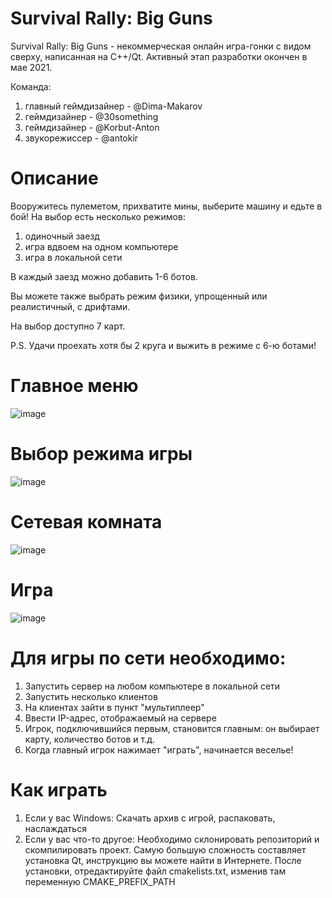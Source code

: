 # Survival Rally: Big Guns
Survival Rally: Big Guns - некоммерческая онлайн игра-гонки с видом сверху, написанная на С++/Qt. 
Активный этап разработки окончен в мае 2021.

Команда:
1) главный геймдизайнер - @Dima-Makarov
2) геймдизайнер - @30something
3) геймдизайнер - @Korbut-Anton
4) звукорежиссер - @antokir
# Описание
Вооружитесь пулеметом, прихватите мины, выберите машину и едьте в бой!
На выбор есть несколько режимов:
1) одиночный заезд
2) игра вдвоем на одном компьютере
3) игра в локальной сети

В каждый заезд можно добавить 1-6 ботов.

Вы можете также выбрать режим физики, упрощенный или реалистичный, с дрифтами.

На выбор доступно 7 карт.

P.S. Удачи проехать хотя бы 2 круга и выжить в режиме с 6-ю ботами!
# Главное меню
![image](https://user-images.githubusercontent.com/79033065/119272107-1651fa00-bc0d-11eb-9492-329b76e8f4b0.png)
# Выбор режима игры
![image](https://user-images.githubusercontent.com/79033065/119272119-2b2e8d80-bc0d-11eb-8ddf-bd259dc0d66e.png)
# Сетевая комната
![image](https://user-images.githubusercontent.com/79033065/119272179-7052bf80-bc0d-11eb-81c7-b8c9074a2520.png)
# Игра
![image](https://user-images.githubusercontent.com/79033065/119272478-c4aa6f00-bc0e-11eb-9376-d1505845d3e5.png)

# Для игры по сети необходимо:
1) Запустить сервер на любом компьютере в локальной сети 
2) Запустить несколько клиентов
3) На клиентах зайти в пункт "мультиплеер"
4) Ввести IP-адрес, отображаемый на сервере
5) Игрок, подключившийся первым, становится главным: он выбирает карту, количество ботов и т.д.
6) Когда главный игрок нажимает "играть", начинается веселье!
# Как играть
1) Если у вас Windows: 
Скачать архив с игрой, распаковать, наслаждаться
2) Если у вас что-то другое:
Необходимо склонировать репозиторий и скомпилировать проект. Самую большую сложность составляет установка Qt, инструкцию вы можете найти в Интернете. После установки, отредактируйте файл cmakelists.txt, изменив там переменную CMAKE_PREFIX_PATH
